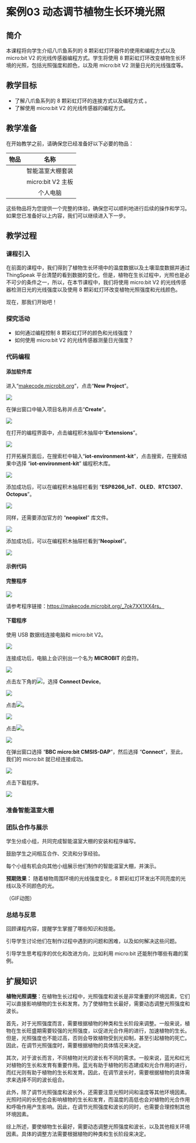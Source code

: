 ﻿---
sidebar_position: 3
sidebar_label: 案例03 动态调节植物生长环境光照
---
# 案例03 动态调节植物生长环境光照

## 简介

本课程将向学生介绍八爪鱼系列的 8 颗彩虹灯环器件的使用和编程方式以及 micro:bit V2 的光线传感器编程方式。学生将使用 8 颗彩虹灯环改变植物生长环境的光照，包括光照强度和颜色，以及用 micro:bit V2 测量日光的光线强度等。

## 教学目标

- 了解八爪鱼系列的 8 颗彩虹灯环的连接方式以及编程方式 。
- 了解使用 micro:bit V2 的光线传感器的编程方式。

## 教学准备

在开始教学之前，请确保您已经准备好以下必要的物品：

| 物品 |       名称        |
| :--: | :---------------: |
|      | 智能温室大棚套装  |
|      | micro:bit V2 主板 |
|      |     个人电脑      |

这些物品将为您提供一个完整的体验，确保您可以顺利地进行后续的操作和学习。如果您已准备好以上内容，我们可以继续进入下一步。

## 教学过程

### 课程引入

在前面的课程中，我们得到了植物生长环境中的温度数据以及土壤湿度数据并通过 ThingSpeak 平台清楚的看到数据的变化，但是，植物在生长过程中，光照也是必不可少的条件之一，所以，在本节课程中，我们将使用 micro:bit V2 的光线传感器检测日光的光线强度以及使用 8 颗彩虹灯环改变植物光照强度和光线颜色。

现在，那我们开始吧！

### 探究活动

- 如何通过编程控制 8 颗彩虹灯环的颜色和光线强度？
- 如何使用 micro:bit V2 的光线传感器测量日光强度？

### 代码编程

#### 添加软件库

进入“[makecode.microbit.org](https://makecode.microbit.org/)”，点击“**New Project**”。

![](https://wiki-media-ef.oss-cn-hongkong.aliyuncs.com//images/microbit-greenhouse-programming-preparation-01.png)



在弹出窗口中输入项目名称并点击“**Create**”。

![](https://wiki-media-ef.oss-cn-hongkong.aliyuncs.com//images/microbit-greenhouse-programming-preparation-02.png)



在打开的编程界面中，点击编程积木抽屉中“**Extensions**”。

![](https://wiki-media-ef.oss-cn-hongkong.aliyuncs.com//images/microbit-greenhouse-programming-preparation-03.png)



打开拓展页面后，在搜索栏中输入“**iot-environment-kit**”，点击搜索，在搜索结果中选择 “**iot-environment-kit**” 编程积木库。

![](https://wiki-media-ef.oss-cn-hongkong.aliyuncs.com//images/microbit-greenhouse-programming-preparation-04.png)



添加成功后，可以在编程积木抽屉栏看到 “**ESP8266_IoT**、**OLED**、**RTC1307**、**Octopus**”。

![](https://wiki-media-ef.oss-cn-hongkong.aliyuncs.com//images/microbit-greenhouse-programming-preparation-05.png)

同样，还需要添加官方的 “**neopixel**” 库文件。

![](https://wiki-media-ef.oss-cn-hongkong.aliyuncs.com//images/microbit-greenhouse-programming-preparation-16.png)



添加成功后，可以在编程积木抽屉栏看到“**Neopixel**”。

![](https://wiki-media-ef.oss-cn-hongkong.aliyuncs.com//images/microbit-greenhouse-programming-preparation-17.png)

#### 示例代码



#### 完整程序

![](https://wiki-media-ef.oss-cn-hongkong.aliyuncs.com//images/microbit-greenhouse-programming-case03-1.png)

请参考程序链接：https://makecode.microbit.org/_7ok7XX1XX4rs。

#### 下载程序

使用 USB 数据线连接电脑和 micro:bit V2。

![](https://wiki-media-ef.oss-cn-hongkong.aliyuncs.com//images/microbit-greenhouse-programming-preparation-06.gif)

连接成功后，电脑上会识别出一个名为 **MICROBIT** 的盘符。

![](https://wiki-media-ef.oss-cn-hongkong.aliyuncs.com//images/microbit-greenhouse-programming-preparation-07.png)

点击左下角的![](https://wiki-media-ef.oss-cn-hongkong.aliyuncs.com//images/microbit-greenhouse-programming-preparation-08.png)，选择 **Connect Device**。

![](https://wiki-media-ef.oss-cn-hongkong.aliyuncs.com//images/microbit-greenhouse-programming-preparation-09.png)

点击![](https://wiki-media-ef.oss-cn-hongkong.aliyuncs.com//images/microbit-greenhouse-programming-preparation-10.png)。

![](https://wiki-media-ef.oss-cn-hongkong.aliyuncs.com//images/microbit-greenhouse-programming-preparation-11.png)

点击![](https://wiki-media-ef.oss-cn-hongkong.aliyuncs.com//images/microbit-greenhouse-programming-preparation-12.png)。

![](https://wiki-media-ef.oss-cn-hongkong.aliyuncs.com//images/microbit-greenhouse-programming-preparation-13.png)



在弹出窗口选择 “**BBC micro:bit CMSIS-DAP**”，然后选择 “**Connect**”，至此，我们的 micro:bit 就已经连接成功。

![](https://wiki-media-ef.oss-cn-hongkong.aliyuncs.com//images/microbit-greenhouse-programming-preparation-14.png)

点击下载程序。

![](https://wiki-media-ef.oss-cn-hongkong.aliyuncs.com//images/microbit-greenhouse-programming-preparation-15.png)

### 准备智能温室大棚



### 团队合作与展示

学生分成小组，共同完成智能温室大棚的安装和程序编写。

鼓励学生之间相互合作、交流和分享经验。

每个小组有机会向其他小组展示他们制作的智能温室大棚，并演示。

**预期效果：** 随着植物周围环境的光线强度变化，8 颗彩虹灯环发出不同亮度的光线以及不同颜色的光。

（GIF动图）

### 总结与反思

回顾课程内容，提醒学生掌握了哪些知识和技能。

引导学生讨论他们在制作过程中遇到的问题和困难，以及如何解决这些问题。

引导学生思考程序的优化和改进方向，比如利用 micro:bit 还能制作哪些有趣的案例。

## 扩展知识

**植物光照调整**：在植物生长过程中，光照强度和波长是非常重要的环境因素，它们可以直接影响植物的生长和发育。为了使植物生长最好，需要动态调整光照强度和波长。

首先，对于光照强度而言，需要根据植物的种类和生长阶段来调整。一般来说，植物在生长旺盛期需要较强的光照强度，以促进光合作用的进行，加速植物的生长。但是，光照强度也不能过高，否则会导致植物受到光抑制，甚至引起植物的死亡。因此，在调节光照强度时，需要根据植物的具体情况来决定。

其次，对于波长而言，不同植物对光的波长有不同的需求。一般来说，蓝光和红光对植物的生长和发育有重要作用。蓝光有助于植物的形态建成和光合作用的进行，而红光则有助于植物的生长和发育。因此，在调节波长时，需要根据植物的具体需求来选择不同的波长组合。

此外，除了调节光照强度和波长外，还需要注意光照时间和温度等其他环境因素。光照时间的长短也会影响植物的生长和发育，而温度的高低也会对植物的光合作用和呼吸作用产生影响。因此，在调节光照强度和波长的同时，也需要合理控制其他环境因素。

综上所述，要使植物生长最好，需要动态调整光照强度和波长，以及其他相关环境因素。具体的调整方法需要根据植物的种类和生长阶段来决定。
